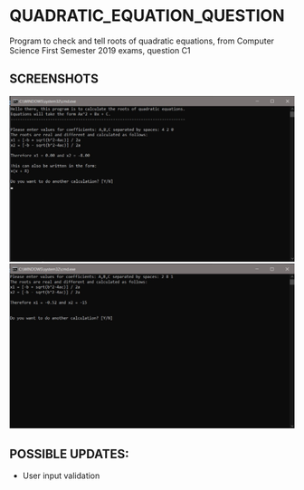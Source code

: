 # QUADRATIC_EQUATION_QUESTION
Program to check and tell roots of quadratic equations, from Computer Science First Semester 2019 exams, question C1

## SCREENSHOTS
<img src ="images/quadratic_1.jpg" width = 700>
<img src ="images/quadratic_2.jpg" width = 700>

## POSSIBLE UPDATES:
- User input validation
